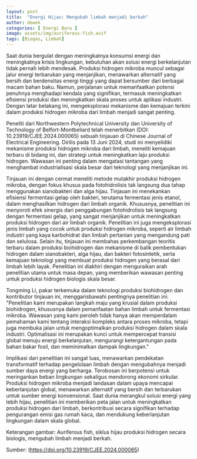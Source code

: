 ```yaml
---
layout: post
title:  "Energi Hijau: Mengubah limbah menjadi berkah"
author: dewek
categories: [ Energi Baru ]
image: assets/img/auriferous-fish.avif
tags: [Biogas, Limbah]
---
```


Saat dunia bergulat dengan meningkatnya konsumsi energi dan meningkatnya krisis lingkungan, kebutuhan akan solusi energi berkelanjutan tidak pernah lebih mendesak. Produksi hidrogen mikroba muncul sebagai jalur energi terbarukan yang menjanjikan, menawarkan alternatif yang bersih dan berdensitas energi tinggi yang dapat bersumber dari berbagai macam bahan baku. Namun, perjalanan untuk memanfaatkan potensi penuhnya menghadapi kendala yang signifikan, termasuk meningkatkan efisiensi produksi dan meningkatkan skala proses untuk aplikasi industri. Dengan latar belakang ini, mengeksplorasi mekanisme dan kemajuan terkini dalam produksi hidrogen mikroba dari limbah menjadi sangat penting.

Peneliti dari Northwestern Polytechnical University dan University of Technology of Belfort-Montbeliard telah menerbitkan (DOI: 10.23919/CJEE.2024.000065) sebuah tinjauan di Chinese Journal of Electrical Engineering. Dirilis pada 13 Juni 2024, studi ini menyelidiki mekanisme produksi hidrogen mikroba dari limbah, meneliti kemajuan terbaru di bidang ini, dan strategi untuk meningkatkan laju produksi hidrogen. Wawasan ini penting dalam mengatasi tantangan yang menghambat industrialisasi skala besar dari teknologi yang menjanjikan ini.

Tinjauan ini dengan cermat meneliti metode mutakhir produksi hidrogen mikroba, dengan fokus khusus pada fotohidrolisis tak langsung dua tahap menggunakan sianobakteri dan alga hijau. Tinjauan ini menekankan efisiensi fermentasi gelap oleh bakteri, terutama fermentasi jenis etanol, dalam menghasilkan hidrogen dari limbah organik. Khususnya, penelitian ini menyoroti efek sinergis dari penggabungan fotohidrolisis tak langsung dengan fermentasi gelap, yang sangat menjanjikan untuk meningkatkan produksi hidrogen dari air limbah organik. Penelitian ini juga mengeksplorasi jenis limbah yang cocok untuk produksi hidrogen mikroba, seperti air limbah industri yang kaya karbohidrat dan limbah pertanian yang mengandung pati dan selulosa. Selain itu, tinjauan ini membahas perkembangan teoritis terbaru dalam produksi biohidrogen dan mekanisme di balik pembentukan hidrogen dalam sianobakteri, alga hijau, dan bakteri fotosintetik, serta kemajuan teknologi yang membuat produksi hidrogen yang berasal dari limbah lebih layak. Penelitian ini diakhiri dengan menguraikan arah penelitian utama untuk masa depan, yang memberikan wawasan penting untuk produksi hidrogen biologis skala besar.

Tongming Li, pakar terkemuka dalam teknologi produksi biohidrogen dan kontributor tinjauan ini, menggarisbawahi pentingnya penelitian ini: "Penelitian kami merupakan langkah maju yang krusial dalam produksi biohidrogen, khususnya dalam pemanfaatan bahan limbah untuk fermentasi mikroba. Wawasan yang kami peroleh tidak hanya akan memperdalam pemahaman kami tentang interaksi kompleks antara proses mikroba, tetapi juga membuka jalan untuk mengoptimalkan produksi hidrogen dalam skala industri. Optimalisasi ini merupakan kunci untuk mempercepat transisi global menuju energi berkelanjutan, mengurangi ketergantungan pada bahan bakar fosil, dan meminimalkan dampak lingkungan."

Implikasi dari penelitian ini sangat luas, menawarkan pendekatan transformatif terhadap pengelolaan limbah dengan mengubahnya menjadi sumber daya energi yang berharga. Terobosan ini berpotensi untuk meringankan beban lingkungan sekaligus mendorong ekonomi sirkular. Produksi hidrogen mikroba menjadi landasan dalam upaya mencapai keberlanjutan global, menawarkan alternatif yang bersih dan terbarukan untuk sumber energi konvensional. Saat dunia merangkul solusi energi yang lebih hijau, penelitian ini memberikan peta jalan untuk meningkatkan produksi hidrogen dari limbah, berkontribusi secara signifikan terhadap pengurangan emisi gas rumah kaca, dan mendukung keberlanjutan lingkungan dalam skala global.

Keterangan gambar: Auriferous fish, siklus hijau produksi hidrogen secara biologis, mengubah limbah menjadi berkah.

Sumber: (https://doi.org/10.23919/CJEE.2024.000065)